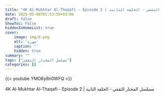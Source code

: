 ```yaml
---
title: "4K Al-Mukhtar Al-Thaqafi - Episode 2 | مسلسل المختار الثقفي - الحلقة الثانية"
date: 2025-05-06T01:53:59+03:00
draft: false
ShowToc: False
hiddenInHomeList: true
cover:
    image: img/8.png
    alt: 'صورة'
    caption: ''
    hidden: true
summary: ""
tags: ["مسلسل المختار الثقفي"]
categories: []
---
```


{{< youtube YMO6y8n0WFQ >}}  
<br>
4K Al-Mukhtar Al-Thaqafi - Episode 2 | مسلسل المختار الثقفي - الحلقة الثانية
